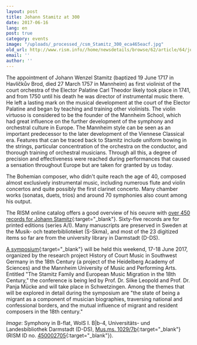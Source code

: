```yaml
---
layout: post
title: Johann Stamitz at 300
date: 2017-06-16
lang: en
post: true
category: events
image: "/uploads/_processed_/csm_Stamitz_300_eca465eacf.jpg"
old_url: http://www.rism.info//home/newsdetails/browse/62/article/64/johann-stamitz-at-300.html
email: ''
author: ''
---
```



The appointment of Johann Wenzel Stamitz (baptized 19 June 1717 in Havlíčkův Brod, died 27 March 1757 in Mannheim) as first violinist of the court orchestra of the Elector Palatine Carl Theodor likely took place in 1741, and from 1750 until his death he was director of instrumental music there. He left a lasting mark on the musical development at the court of the Elector Palatine and began by teaching and training other violinists. The violin virtuoso is considered to be the founder of the Mannheim School, which had great influence on the further development of the symphony and orchestral culture in Europe. The Mannheim style can be seen as an important predecessor to the later development of the Viennese Classical era. Features that can be traced back to Stamitz include uniform bowing in the strings, particular concentration of the orchestra on the conductor, and thorough training of orchestral musicians. Through all this, a degree of precision and effectiveness were reached during performances that caused a sensation throughout Europe but are taken for granted by us today.

The Bohemian composer, who didn't quite reach the age of 40, composed almost exclusively instrumental music, including numerous flute and violin concertos and quite possibly the first clarinet concerto. Many chamber works (sonatas, duets, trios) and around 70 symphonies also count among his output.

The RISM online catalog offers a good overview of his oeuvre with [over 450 records for Johann Stamitz](https://opac.rism.info/metaopac/search?View=rism&View=rism&q=118752618&Language=en){:target="_blank"}. Sixty-five records are for printed editions (series A/I). Many manuscripts are preserved in Sweden at the Musik- och teaterbiblioteket (S-Skma), and most of the 23 digitized items so far are from the university library in Darmstadt (D-DS).

[A symposium](http://www.hof-musik.de/html/veranstaltungen.html){:target="_blank"} will be held this weekend, 17-18 June 2017, organized by the research project History of Court Music in Southwest Germany in the 18th Century (a project of the Heidelberg Academy of Sciences) and the Mannheim University of Music and Performing Arts. Entitled "The Stamitz Family and European Music Migration in the 18th Century," the conference is being led by Prof. Dr. Silke Leopold and Prof. Dr. Panja Mücke and will take place in Schwetzingen. Among the themes that will be explored in detail during the symposium are "the state of being a migrant as a component of musician biographies, traversing national and confessional borders, and the mutual influence of migrant and resident composers in the 18th century."

_Image_: Symphony in B-flat, WolS I. B|b-4, Universitäts- und Landesbibliothek Darmstadt (D-DS), [Mus.ms. 1029/7b](http://tudigit.ulb.tu-darmstadt.de/show/Mus-Ms-1029-07b){:target="_blank"} (RISM ID no. [450002705](https://opac.rism.info/search?id=450002705&Language=en){:target="_blank"}).



<script type="text/javascript">var switchTo5x=true;</script><script type="text/javascript" src="http://w.sharethis.com/button/buttons.js"></script><script type="text/javascript">stLight.options({publisher: "9b601438-1ce1-49d8-bfd7-9cff5df54c17", doNotHash: false, doNotCopy: false, hashAddressBar: false});</script>